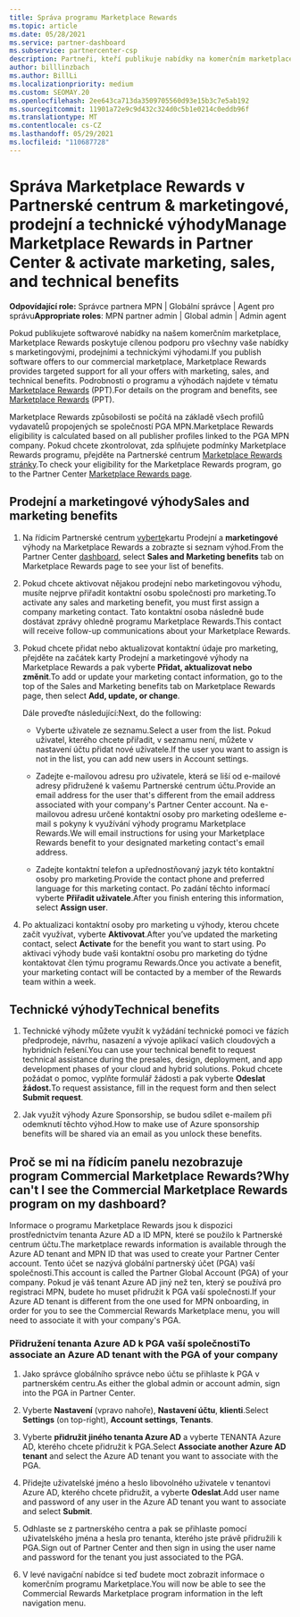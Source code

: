 ```yaml
---
title: Správa programu Marketplace Rewards
ms.topic: article
ms.date: 05/28/2021
ms.service: partner-dashboard
ms.subservice: partnercenter-csp
description: Partneři, kteří publikuje nabídky na komerčním marketplace, mají nárok na výhody, které nabízejí marketingovou podporu.
author: billlinzbach
ms.author: BillLi
ms.localizationpriority: medium
ms.custom: SEOMAY.20
ms.openlocfilehash: 2ee643ca713da3509705560d93e15b3c7e5ab192
ms.sourcegitcommit: 11901a72e9c9d432c324d0c5b1e0214c0eddb96f
ms.translationtype: MT
ms.contentlocale: cs-CZ
ms.lasthandoff: 05/29/2021
ms.locfileid: "110687728"
---
```

# <a name="manage-marketplace-rewards-in-partner-center--activate-marketing-sales-and-technical-benefits"></a><span data-ttu-id="9e3fe-103">Správa Marketplace Rewards v Partnerské centrum & marketingové, prodejní a technické výhody</span><span class="sxs-lookup"><span data-stu-id="9e3fe-103">Manage Marketplace Rewards in Partner Center & activate marketing, sales, and technical benefits</span></span>

<span data-ttu-id="9e3fe-104">**Odpovídající role:** Správce partnera MPN | Globální správce | Agent pro správu</span><span class="sxs-lookup"><span data-stu-id="9e3fe-104">**Appropriate roles**: MPN partner admin | Global admin | Admin agent</span></span>

<span data-ttu-id="9e3fe-105">Pokud publikujete softwarové nabídky na našem komerčním marketplace, Marketplace Rewards poskytuje cílenou podporu pro všechny vaše nabídky s marketingovými, prodejními a technickými výhodami.</span><span class="sxs-lookup"><span data-stu-id="9e3fe-105">If you publish software offers to our commercial marketplace, Marketplace Rewards provides targeted support for all your offers with marketing, sales, and technical benefits.</span></span> <span data-ttu-id="9e3fe-106">Podrobnosti o programu a výhodách najdete v tématu [Marketplace Rewards](https://aka.ms/marketplacerewards) (PPT).</span><span class="sxs-lookup"><span data-stu-id="9e3fe-106">For details on the program and benefits, see [Marketplace Rewards](https://aka.ms/marketplacerewards) (PPT).</span></span>

<span data-ttu-id="9e3fe-107">Marketplace Rewards způsobilosti se počítá na základě všech profilů vydavatelů propojených se společností PGA MPN.</span><span class="sxs-lookup"><span data-stu-id="9e3fe-107">Marketplace Rewards eligibility is calculated based on all publisher profiles linked to the PGA MPN company.</span></span> <span data-ttu-id="9e3fe-108">Pokud chcete zkontrolovat, zda splňujete podmínky Marketplace Rewards programu, přejděte na Partnerské centrum [Marketplace Rewards stránky](https://partner.microsoft.com/dashboard/mpn/program/commercialmarketplace).</span><span class="sxs-lookup"><span data-stu-id="9e3fe-108">To check your eligibility for the Marketplace Rewards program, go to the Partner Center [Marketplace Rewards page](https://partner.microsoft.com/dashboard/mpn/program/commercialmarketplace).</span></span>

## <a name="sales-and-marketing-benefits"></a><span data-ttu-id="9e3fe-109">Prodejní a marketingové výhody</span><span class="sxs-lookup"><span data-stu-id="9e3fe-109">Sales and marketing benefits</span></span>

1. <span data-ttu-id="9e3fe-110">Na řídicím Partnerské centrum [vyberte](https://partner.microsoft.com/dashboard)kartu Prodejní a **marketingové** výhody na Marketplace Rewards a zobrazte si seznam výhod.</span><span class="sxs-lookup"><span data-stu-id="9e3fe-110">From the Partner Center [dashboard](https://partner.microsoft.com/dashboard), select **Sales and Marketing benefits** tab on Marketplace Rewards page to see your list of benefits.</span></span>

2. <span data-ttu-id="9e3fe-111">Pokud chcete aktivovat nějakou prodejní nebo marketingovou výhodu, musíte nejprve přiřadit kontaktní osobu společnosti pro marketing.</span><span class="sxs-lookup"><span data-stu-id="9e3fe-111">To activate any sales and marketing benefit, you must first assign a company marketing contact.</span></span> <span data-ttu-id="9e3fe-112">Tato kontaktní osoba následně bude dostávat zprávy ohledně programu Marketplace Rewards.</span><span class="sxs-lookup"><span data-stu-id="9e3fe-112">This contact will receive follow-up communications about your Marketplace Rewards.</span></span>

3. <span data-ttu-id="9e3fe-113">Pokud chcete přidat nebo aktualizovat kontaktní údaje pro marketing, přejděte na začátek karty Prodejní a marketingové výhody na Marketplace Rewards a pak vyberte **Přidat, aktualizovat nebo změnit**.</span><span class="sxs-lookup"><span data-stu-id="9e3fe-113">To add or update your marketing contact information, go to the top of the Sales and Marketing benefits tab on Marketplace Rewards page, then select **Add, update, or change**.</span></span>

   <span data-ttu-id="9e3fe-114">Dále proveďte následující:</span><span class="sxs-lookup"><span data-stu-id="9e3fe-114">Next, do the following:</span></span>

   - <span data-ttu-id="9e3fe-115">Vyberte uživatele ze seznamu.</span><span class="sxs-lookup"><span data-stu-id="9e3fe-115">Select a user from the list.</span></span> <span data-ttu-id="9e3fe-116">Pokud uživatel, kterého chcete přiřadit, v seznamu není, můžete v nastavení účtu přidat nové uživatele.</span><span class="sxs-lookup"><span data-stu-id="9e3fe-116">If the user you want to assign is not in the list, you can add new users in Account settings.</span></span>

   - <span data-ttu-id="9e3fe-117">Zadejte e-mailovou adresu pro uživatele, která se liší od e-mailové adresy přidružené k vašemu Partnerské centrum účtu.</span><span class="sxs-lookup"><span data-stu-id="9e3fe-117">Provide an email address for the user that's different from the email address associated with your company's Partner Center account.</span></span> <span data-ttu-id="9e3fe-118">Na e-mailovou adresu určené kontaktní osoby pro marketing odešleme e-mail s pokyny k využívání výhody programu Marketplace Rewards.</span><span class="sxs-lookup"><span data-stu-id="9e3fe-118">We will email instructions for using your Marketplace Rewards benefit to your designated marketing contact's email address.</span></span>

   - <span data-ttu-id="9e3fe-119">Zadejte kontaktní telefon a upřednostňovaný jazyk této kontaktní osoby pro marketing.</span><span class="sxs-lookup"><span data-stu-id="9e3fe-119">Provide the contact phone and preferred language for this marketing contact.</span></span> <span data-ttu-id="9e3fe-120">Po zadání těchto informací vyberte **Přiřadit uživatele**.</span><span class="sxs-lookup"><span data-stu-id="9e3fe-120">After you finish entering this information, select **Assign user**.</span></span>

4. <span data-ttu-id="9e3fe-121">Po aktualizaci kontaktní osoby pro marketing u výhody, kterou chcete začít využívat, vyberte **Aktivovat**.</span><span class="sxs-lookup"><span data-stu-id="9e3fe-121">After you’ve updated the marketing contact, select **Activate** for the benefit you want to start using.</span></span> <span data-ttu-id="9e3fe-122">Po aktivaci výhody bude vaši kontaktní osobu pro marketing do týdne kontaktovat člen týmu programu Rewards.</span><span class="sxs-lookup"><span data-stu-id="9e3fe-122">Once you activate a benefit, your marketing contact will be contacted by a member of the Rewards team within a week.</span></span>

## <a name="technical-benefits"></a><span data-ttu-id="9e3fe-123">Technické výhody</span><span class="sxs-lookup"><span data-stu-id="9e3fe-123">Technical benefits</span></span>

1. <span data-ttu-id="9e3fe-124">Technické výhody můžete využít k vyžádání technické pomoci ve fázích předprodeje, návrhu, nasazení a vývoje aplikací vašich cloudových a hybridních řešení.</span><span class="sxs-lookup"><span data-stu-id="9e3fe-124">You can use your technical benefit to request technical assistance during the presales, design, deployment, and app development phases of your cloud and hybrid solutions.</span></span> <span data-ttu-id="9e3fe-125">Pokud chcete požádat o pomoc, vyplňte formulář žádosti a pak vyberte **Odeslat žádost.**</span><span class="sxs-lookup"><span data-stu-id="9e3fe-125">To request assistance, fill in the request form and then select **Submit request**.</span></span>

2. <span data-ttu-id="9e3fe-126">Jak využít výhody Azure Sponsorship, se budou sdílet e-mailem při odemknutí těchto výhod.</span><span class="sxs-lookup"><span data-stu-id="9e3fe-126">How to make use of Azure sponsorship benefits will be shared via an email as you unlock these benefits.</span></span>

## <a name="why-cant-i-see-the-commercial-marketplace-rewards-program-on-my-dashboard"></a><span data-ttu-id="9e3fe-127">Proč se mi na řídicím panelu nezobrazuje program Commercial Marketplace Rewards?</span><span class="sxs-lookup"><span data-stu-id="9e3fe-127">Why can't I see the Commercial Marketplace Rewards program on my dashboard?</span></span>

<span data-ttu-id="9e3fe-128">Informace o programu Marketplace Rewards jsou k dispozici prostřednictvím tenanta Azure AD a ID MPN, které se použilo k Partnerské centrum účtu.</span><span class="sxs-lookup"><span data-stu-id="9e3fe-128">The marketplace rewards information is available through the Azure AD tenant and MPN ID that was used to create your Partner Center account.</span></span> <span data-ttu-id="9e3fe-129">Tento účet se nazývá globální partnerský účet (PGA) vaší společnosti.</span><span class="sxs-lookup"><span data-stu-id="9e3fe-129">This account is called the Partner Global Account (PGA) of your company.</span></span> <span data-ttu-id="9e3fe-130">Pokud je váš tenant Azure AD jiný než ten, který se používá pro registraci MPN, budete ho muset přidružit k PGA vaší společnosti.</span><span class="sxs-lookup"><span data-stu-id="9e3fe-130">If your Azure AD tenant is different from the  one used for MPN onboarding, in order for you to see the Commercial Rewards Marketplace menu, you will need to associate it with your company's PGA.</span></span>

### <a name="to-associate-an-azure-ad-tenant-with-the-pga-of-your-company"></a><span data-ttu-id="9e3fe-131">Přidružení tenanta Azure AD k PGA vaší společnosti</span><span class="sxs-lookup"><span data-stu-id="9e3fe-131">To associate an Azure AD tenant with the PGA of your company</span></span>

1. <span data-ttu-id="9e3fe-132">Jako správce globálního správce nebo účtu se přihlaste k PGA v partnerském centru.</span><span class="sxs-lookup"><span data-stu-id="9e3fe-132">As either the global admin or account admin, sign into the PGA in Partner Center.</span></span>

2. <span data-ttu-id="9e3fe-133">Vyberte **Nastavení** (vpravo nahoře), **Nastavení účtu**, **klienti**.</span><span class="sxs-lookup"><span data-stu-id="9e3fe-133">Select **Settings** (on top-right), **Account settings**, **Tenants**.</span></span>

3. <span data-ttu-id="9e3fe-134">Vyberte **přidružit jiného tenanta Azure AD** a vyberte TENANTA Azure AD, kterého chcete přidružit k PGA.</span><span class="sxs-lookup"><span data-stu-id="9e3fe-134">Select **Associate another Azure AD tenant** and select the Azure AD tenant you want to associate with the PGA.</span></span>

4. <span data-ttu-id="9e3fe-135">Přidejte uživatelské jméno a heslo libovolného uživatele v tenantovi Azure AD, kterého chcete přidružit, a vyberte **Odeslat**.</span><span class="sxs-lookup"><span data-stu-id="9e3fe-135">Add user name and password of any user in the Azure AD tenant you want to associate and select **Submit**.</span></span>

5. <span data-ttu-id="9e3fe-136">Odhlaste se z partnerského centra a pak se přihlaste pomocí uživatelského jména a hesla pro tenanta, kterého jste právě přidružili k PGA.</span><span class="sxs-lookup"><span data-stu-id="9e3fe-136">Sign out of Partner Center and then sign in using the user name and password for the tenant you just associated to the PGA.</span></span>

6. <span data-ttu-id="9e3fe-137">V levé navigační nabídce si teď budete moct zobrazit informace o komerčním programu Marketplace.</span><span class="sxs-lookup"><span data-stu-id="9e3fe-137">You will now be able to see the Commercial Rewards Marketplace program information in the left navigation menu.</span></span>
